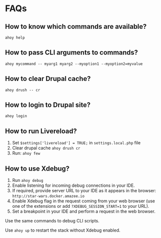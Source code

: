 # FAQs

## How to know which commands are available?
```
ahoy help
```

## How to pass CLI arguments to commands?
```
ahoy mycommand -- myarg1 myarg2 --myoption1 --myoption2=myvalue
```

## How to clear Drupal cache?
```
ahoy drush -- cr
```

## How to login to Drupal site?
```
ahoy login
```

## How to run Livereload?
1. Set `$settings['livereload'] = TRUE;` in `settings.local.php` file
2. Clear drupal cache `ahoy drush cr`
3. Run: `ahoy few`

## How to use Xdebug?
1. Run `ahoy debug`
2. Enable listening for incoming debug connections in your IDE.
3. If required, provide server URL to your IDE as it appears in the browser: 
   `http://star-wars.docker.amazee.io`
4. Enable Xdebug flag in the request coming from your web browser (use one of 
   the extensions or add `?XDEBUG_SESSION_START=1` to your URL).
5. Set a breakpoint in your IDE and perform a request in the web browser.

Use the same commands to debug CLI scripts.  

Use `ahoy up` to restart the stack without Xdebug enabled.
